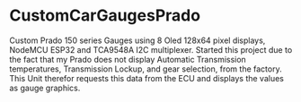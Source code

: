 # CustomCarGaugesPrado
Custom Prado 150 series Gauges using 8 Oled 128x64 pixel displays, NodeMCU ESP32 and TCA9548A I2C multiplexer. Started this project due to the fact that my Prado does not display Automatic Transmission temperatures, Transmission Lockup, and gear selection, from the factory. This Unit therefor requests this data from the ECU and displays the values as gauge graphics.

